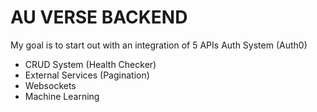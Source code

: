 # AU VERSE BACKEND

My goal is to start out with an integration of 5 APIs
Auth System (Auth0)

- CRUD System (Health Checker)
- External Services (Pagination)
- Websockets
- Machine Learning
